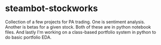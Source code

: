 # steambot-stockworks
Collection of a few projects for PA trading.  One is sentiment analysis.  Another is betas for a given stock.  Both of these are in python notebook files. And lastly I'm working on a class-based portfolio system in python to do basic portfolio EDA.  

